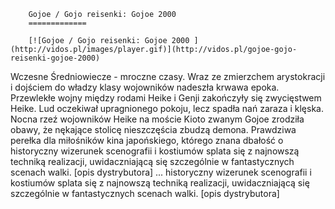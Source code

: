 
        Gojoe / Gojo reisenki: Gojoe 2000 
        =============
        
        [![Gojoe / Gojo reisenki: Gojoe 2000 ](http://vidos.pl/images/player.gif)](http://vidos.pl/gojoe-gojo-reisenki-gojoe-2000)
        
        
 Wczesne Średniowiecze - mroczne czasy. Wraz ze zmierzchem arystokracji i dojściem do władzy klasy wojowników nadeszła krwawa epoka. Przewlekłe wojny między rodami Heike i Genji zakończyły się zwycięstwem Heike. Lud oczekiwał upragnionego pokoju, lecz spadła nań zaraza i klęska. Nocna rzeź wojowników Heike na moście Kioto zwanym Gojoe zrodziła obawy, że nękające stolicę nieszczęścia zbudzą demona. Prawdziwa perełka dla miłośników kina japońskiego, którego znana dbałość o historyczny wizerunek scenografii i kostiumów splata się z najnowszą techniką realizacji, uwidaczniającą się szczególnie w fantastycznych scenach walki. [opis dystrybutora]  ... historyczny wizerunek scenografii i kostiumów splata się z najnowszą techniką realizacji, uwidaczniającą się szczególnie w fantastycznych scenach walki. [opis dystrybutora]
    